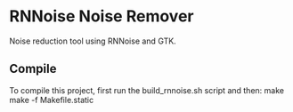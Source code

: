 # RNNoise Noise Remover
Noise reduction tool using RNNoise and GTK.

## Compile
To compile this project, first run the build_rnnoise.sh script and then:
make
make -f Makefile.static

